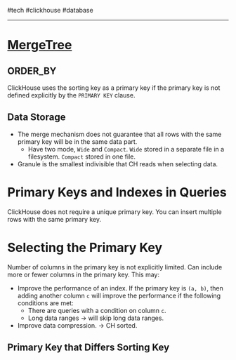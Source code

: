 #tech #clickhouse #database 



---
# [MergeTree](https://clickhouse.com/docs/en/engines/table-engines/mergetree-family/mergetree)

## ORDER_BY
ClickHouse uses the sorting key as a primary key if the primary key is not defined explicitly by the `PRIMARY KEY` clause.

## Data Storage
- The merge mechanism does not guarantee that all rows with the same primary key will be in the same data part.
	- Have two mode, `Wide` and `Compact`. `Wide`  stored in a separate file in a filesystem. `Compact` stored in one file.
- Granule is the smallest indivisible that CH reads when selecting data.


# Primary Keys and Indexes in Queries

ClickHouse does not require a unique primary key. You can insert multiple rows with the same primary key.

# Selecting the Primary Key

Number of columns in the primary key is not explicitly limited. Can include more or fewer columns in the primary key. This may:
- Improve the performance of an index.
	  If the primary key is `(a, b)`, then adding another column `c` will improve the performance if the following conditions are met:
	- There are queries with a condition on column `c`.
	- Long data ranges → will skip long data ranges.
- Improve data compression. → CH sorted.

## Primary Key that Differs Sorting Key
 